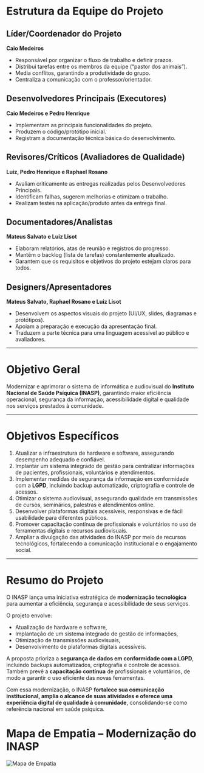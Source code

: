 # Estrutura da Equipe do Projeto  

## Líder/Coordenador do Projeto  
**Caio Medeiros**  
- Responsável por organizar o fluxo de trabalho e definir prazos.  
- Distribui tarefas entre os membros da equipe (“pastor dos animais”).  
- Media conflitos, garantindo a produtividade do grupo.  
- Centraliza a comunicação com o professor/orientador.  

## Desenvolvedores Principais (Executores)  
**Caio Medeiros e Pedro Henrique**  
- Implementam as principais funcionalidades do projeto.  
- Produzem o código/protótipo inicial.  
- Registram a documentação técnica básica do desenvolvimento.  

## Revisores/Críticos (Avaliadores de Qualidade)  
**Luiz, Pedro Henrique e Raphael Rosano**  
- Avaliam criticamente as entregas realizadas pelos Desenvolvedores Principais.  
- Identificam falhas, sugerem melhorias e otimizam o trabalho.  
- Realizam testes na aplicação/produto antes da entrega final.  

## Documentadores/Analistas  
**Mateus Salvato e Luiz Lisot**  
- Elaboram relatórios, atas de reunião e registros do progresso.  
- Mantêm o backlog (lista de tarefas) constantemente atualizado.  
- Garantem que os requisitos e objetivos do projeto estejam claros para todos.  

## Designers/Apresentadores  
**Mateus Salvato, Raphael Rosano e Luiz Lisot**  
- Desenvolvem os aspectos visuais do projeto (UI/UX, slides, diagramas e protótipos).  
- Apoiam a preparação e execução da apresentação final.  
- Traduzem a parte técnica para uma linguagem acessível ao público e avaliadores.  

---

# Objetivo Geral  
Modernizar e aprimorar o sistema de informática e audiovisual do **Instituto Nacional de Saúde Psíquica (INASP)**, garantindo maior eficiência operacional, segurança da informação, acessibilidade digital e qualidade nos serviços prestados à comunidade.  

---

# Objetivos Específicos  
1. Atualizar a infraestrutura de hardware e software, assegurando desempenho adequado e confiável.  
2. Implantar um sistema integrado de gestão para centralizar informações de pacientes, profissionais, voluntários e atendimentos.  
3. Implementar medidas de segurança da informação em conformidade com a **LGPD**, incluindo backup automatizado, criptografia e controle de acessos.  
4. Otimizar o sistema audiovisual, assegurando qualidade em transmissões de cursos, seminários, palestras e atendimentos online.  
5. Desenvolver plataformas digitais acessíveis, responsivas e de fácil usabilidade para diferentes públicos.  
6. Promover capacitação contínua de profissionais e voluntários no uso de ferramentas digitais e recursos audiovisuais.  
7. Ampliar a divulgação das atividades do INASP por meio de recursos tecnológicos, fortalecendo a comunicação institucional e o engajamento social.  

---

# Resumo do Projeto  
O INASP lança uma iniciativa estratégica de **modernização tecnológica** para aumentar a eficiência, segurança e acessibilidade de seus serviços.  

O projeto envolve:  
- Atualização de hardware e software,  
- Implantação de um sistema integrado de gestão de informações,  
- Otimização de transmissões audiovisuais,  
- Desenvolvimento de plataformas digitais acessíveis.  

A proposta prioriza a **segurança de dados em conformidade com a LGPD**, incluindo backups automatizados, criptografia e controle de acessos. Também prevê a **capacitação contínua** de profissionais e voluntários, de modo a garantir o uso eficiente das novas ferramentas.  

Com essa modernização, o INASP **fortalece sua comunicação institucional, amplia o alcance de suas atividades e oferece uma experiência digital de qualidade à comunidade**, consolidando-se como referência nacional em saúde psíquica.  

# Mapa de Empatia – Modernização do INASP

![Mapa de Empatia](https://github.com/seu-usuario/seu-repositorio/blob/main/mapa-empatia.png)

